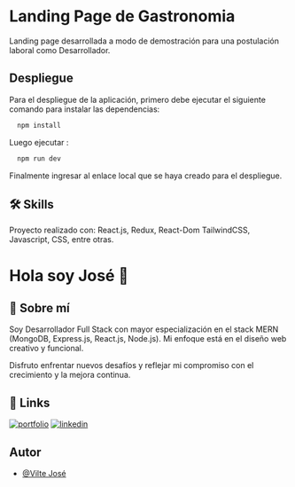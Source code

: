 
# Landing Page de Gastronomia

Landing page desarrollada a modo de demostración para una postulación laboral como Desarrollador.


## Despliegue

Para el despliegue de la aplicación, primero debe ejecutar el siguiente comando para instalar las dependencias:
```bash
  npm install
```
Luego ejecutar :
```bash
  npm run dev
```
Finalmente ingresar al enlace local que se haya creado para el despliegue.

## 🛠 Skills
Proyecto realizado con: React.js, Redux, React-Dom TailwindCSS, Javascript, CSS, entre otras.


# Hola soy José 👋
## 🚀 Sobre mí

Soy Desarrollador Full Stack con mayor especialización en el stack MERN (MongoDB, Express.js, React.js, Node.js).
Mi enfoque está en el diseño web creativo y funcional. 

Disfruto enfrentar nuevos desafíos y reflejar mi compromiso con el crecimiento y la mejora continua.

## 🔗 Links
[![portfolio](https://img.shields.io/badge/my_portfolio-000?style=for-the-badge&logo=ko-fi&logoColor=white)](https://viltejosedev.netlify.app)
[![linkedin](https://img.shields.io/badge/linkedin-0A66C2?style=for-the-badge&logo=linkedin&logoColor=white)](https://www.linkedin.com/in/joseviltedev/)


## Autor

- [@Vilte José](https://github.com/JosephV95)

